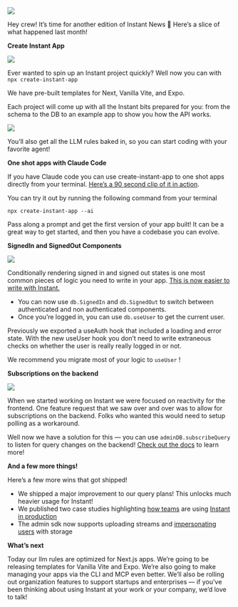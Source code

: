 ![](https://www.instantdb.com/img/emails/aug2025/s_DF8F10A9009F2A236BC7D07C4EC05DDA50E4FB82F40AA98593D3B98A1A7EA3DC_1730238267270_instant_header.png)

Hey crew! It’s time for another edition of Instant News 🙂 Here’s a slice of what happened last month!

**Create Instant App**

![](https://www.instantdb.com/img/emails/aug2025/s_1792D73BA27A4373955C0EF2F9F74DE0BD9019C65C1CBCC322C4DF65A41CF048_1757625254421_CleanShot+2025-09-11+at+14.14.002x.png)

Ever wanted to spin up an Instant project quickly? Well now you can with `npx create-instant-app`

We have pre-built templates for Next, Vanilla Vite, and Expo.

Each project will come up with all the Instant bits prepared for you: from the schema to the DB to an example app to show you how the API works.

![](https://www.instantdb.com/img/emails/aug2025/s_1792D73BA27A4373955C0EF2F9F74DE0BD9019C65C1CBCC322C4DF65A41CF048_1757625297956_CleanShot+2025-09-11+at+14.14.442x.png)

You’ll also get all the LLM rules baked in, so you can start coding with your favorite agent!

**One shot apps with Claude Code**

If you have Claude code you can use create-instant-app to one shot apps directly from your terminal. [Here’s a 90 second clip of it in action](https://www.youtube.com/watch?v=CzhtAJ3fVJM\&ab_channel=InstantDB).

You can try it out by running the following command from your terminal

`npx create-instant-app --ai`

Pass along a prompt and get the first version of your app built! It can be a great way to get started, and then you have a codebase you can evolve.

**SignedIn and SignedOut Components**

![](https://www.instantdb.com/img/emails/aug2025/s_1792D73BA27A4373955C0EF2F9F74DE0BD9019C65C1CBCC322C4DF65A41CF048_1757627630081_CleanShot+2025-09-11+at+14.53.372x.png)

Conditionally rendering signed in and signed out states is one most common pieces of logic you need to write in your app. [This is now easier to write with Instant.](https://www.instantdb.com/docs/auth)

* You can now use `db.SignedIn` and `db.SignedOut` to switch between authenticated and non authenticated components.
* Once you’re logged in, you can use `db.useUser` to get the current user.

Previously we exported a useAuth hook that included a loading and error state. With the new useUser hook you don’t need to write extraneous checks on whether the user is really really logged in or not.

We recommend you migrate most of your logic to `useUser` !

**Subscriptions on the backend**

![](https://www.instantdb.com/img/emails/aug2025/s_1792D73BA27A4373955C0EF2F9F74DE0BD9019C65C1CBCC322C4DF65A41CF048_1757627747678_CleanShot+2025-09-11+at+14.55.302x.png)

When we started working on Instant we were focused on reactivity for the frontend. One feature request that we saw over and over was to allow for subscriptions on the backend. Folks who wanted this would need to setup polling as a workaround.

Well now we have a solution for this — you can use `adminDB.subscribeQuery` to listen for query changes on the backend! [Check out the docs](https://www.instantdb.com/docs/backend#subscriptions-on-the-backend) to learn more!

**And a few more things!**

Here’s a few more wins that got shipped!

* We shipped a major improvement to our query plans! This unlocks much heavier usage for Instant!
* We published two case studies highlighting [how teams](https://www.instantdb.com/essays/mirando) are using [Instant in production](https://www.instantdb.com/essays/heroui)
* The admin sdk now supports uploading streams and [impersonating users](https://www.instantdb.com/docs/backend#impersonating-users) with storage

**What’s next**

Today our llm rules are optimized for Next.js apps. We’re going to be releasing templates for Vanilla Vite and Expo. We’re also going to make managing your apps via the CLI and MCP even better. We’ll also be rolling out organization features to support startups and enterprises — if you’ve been thinking about using Instant at your work or your company, we’d love to talk!
